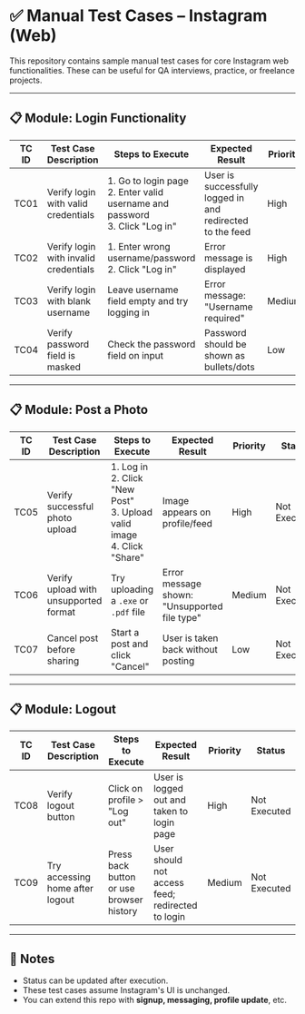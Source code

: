 # ✅ Manual Test Cases – Instagram (Web)

This repository contains sample manual test cases for core Instagram web functionalities. These can be useful for QA interviews, practice, or freelance projects.

---

## 📋 Module: Login Functionality

| TC ID | Test Case Description | Steps to Execute | Expected Result | Priority | Status |
|-------|------------------------|------------------|------------------|----------|--------|
| TC01  | Verify login with valid credentials | 1. Go to login page<br>2. Enter valid username and password<br>3. Click "Log in" | User is successfully logged in and redirected to the feed | High | Not Executed |
| TC02  | Verify login with invalid credentials | 1. Enter wrong username/password<br>2. Click "Log in" | Error message is displayed | High | Not Executed |
| TC03  | Verify login with blank username | Leave username field empty and try logging in | Error message: "Username required" | Medium | Not Executed |
| TC04  | Verify password field is masked | Check the password field on input | Password should be shown as bullets/dots | Low | Not Executed |

---

## 📋 Module: Post a Photo

| TC ID | Test Case Description | Steps to Execute | Expected Result | Priority | Status |
|-------|------------------------|------------------|------------------|----------|--------|
| TC05  | Verify successful photo upload | 1. Log in<br>2. Click "New Post"<br>3. Upload valid image<br>4. Click "Share" | Image appears on profile/feed | High | Not Executed |
| TC06  | Verify upload with unsupported format | Try uploading a `.exe` or `.pdf` file | Error message shown: "Unsupported file type" | Medium | Not Executed |
| TC07  | Cancel post before sharing | Start a post and click "Cancel" | User is taken back without posting | Low | Not Executed |

---

## 📋 Module: Logout

| TC ID | Test Case Description | Steps to Execute | Expected Result | Priority | Status |
|-------|------------------------|------------------|------------------|----------|--------|
| TC08  | Verify logout button | Click on profile > "Log out" | User is logged out and taken to login page | High | Not Executed |
| TC09  | Try accessing home after logout | Press back button or use browser history | User should not access feed; redirected to login | Medium | Not Executed |

---

## 📌 Notes
- Status can be updated after execution.
- These test cases assume Instagram's UI is unchanged.
- You can extend this repo with **signup, messaging, profile update**, etc.
